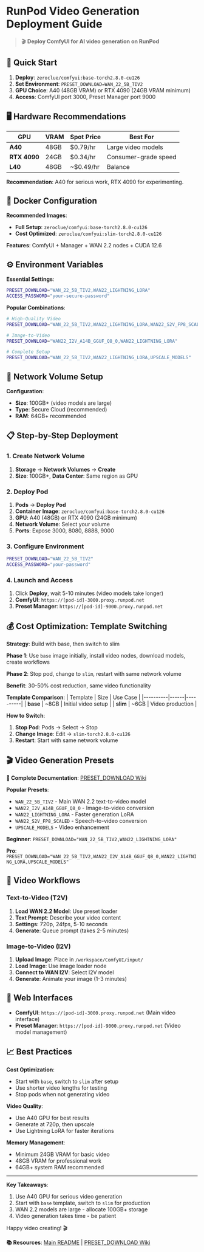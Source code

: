 # RunPod Video Generation Deployment Guide

> 🎬 **Deploy ComfyUI for AI video generation on RunPod**

## 🚀 Quick Start

1. **Deploy**: `zeroclue/comfyui:base-torch2.8.0-cu126`
2. **Set Environment**: `PRESET_DOWNLOAD=WAN_22_5B_TIV2`
3. **GPU Choice**: A40 (48GB VRAM) or RTX 4090 (24GB VRAM minimum)
4. **Access**: ComfyUI port 3000, Preset Manager port 9000

## 🖥️ Hardware Recommendations

| GPU | VRAM | Spot Price | Best For |
|-----|------|------------|-----------|
| **A40** | 48GB | $0.79/hr | Large video models |
| **RTX 4090** | 24GB | $0.34/hr | Consumer-grade speed |
| **L40** | 48GB | ~$0.49/hr | Balance |

**Recommendation**: A40 for serious work, RTX 4090 for experimenting.

## 🐳 Docker Configuration

**Recommended Images**:
- **Full Setup**: `zeroclue/comfyui:base-torch2.8.0-cu126`
- **Cost Optimized**: `zeroclue/comfyui:slim-torch2.8.0-cu126`

**Features**: ComfyUI + Manager + WAN 2.2 nodes + CUDA 12.6

## ⚙️ Environment Variables

**Essential Settings**:
```bash
PRESET_DOWNLOAD="WAN_22_5B_TIV2,WAN22_LIGHTNING_LORA"
ACCESS_PASSWORD="your-secure-password"
```

**Popular Combinations**:
```bash
# High-Quality Video
PRESET_DOWNLOAD="WAN_22_5B_TIV2,WAN22_LIGHTNING_LORA,WAN22_S2V_FP8_SCALED"

# Image-to-Video
PRESET_DOWNLOAD="WAN22_I2V_A14B_GGUF_Q8_0,WAN22_LIGHTNING_LORA"

# Complete Setup
PRESET_DOWNLOAD="WAN_22_5B_TIV2,WAN22_LIGHTNING_LORA,UPSCALE_MODELS"
```

## 💾 Network Volume Setup

**Configuration**:
- **Size**: 100GB+ (video models are large)
- **Type**: Secure Cloud (recommended)
- **RAM**: 64GB+ recommended

## 📋 Step-by-Step Deployment

### 1. Create Network Volume
1. **Storage** → **Network Volumes** → **Create**
2. **Size**: 100GB+, **Data Center**: Same region as GPU

### 2. Deploy Pod
1. **Pods** → **Deploy Pod**
2. **Container Image**: `zeroclue/comfyui:base-torch2.8.0-cu126`
3. **GPU**: A40 (48GB) or RTX 4090 (24GB minimum)
4. **Network Volume**: Select your volume
5. **Ports**: Expose 3000, 8080, 8888, 9000

### 3. Configure Environment
```bash
PRESET_DOWNLOAD="WAN_22_5B_TIV2"
ACCESS_PASSWORD="your-password"
```

### 4. Launch and Access
1. Click **Deploy**, wait 5-10 minutes (video models take longer)
2. **ComfyUI**: `https://[pod-id]-3000.proxy.runpod.net`
3. **Preset Manager**: `https://[pod-id]-9000.proxy.runpod.net`

## 💰 Cost Optimization: Template Switching

**Strategy**: Build with base, then switch to slim

**Phase 1**: Use `base` image initially, install video nodes, download models, create workflows

**Phase 2**: Stop pod, change to `slim`, restart with same network volume

**Benefit**: 30-50% cost reduction, same video functionality

**Template Comparison**:
| Template | Size | Use Case |
|----------|------|----------|
| **base** | ~8GB | Initial video setup |
| **slim** | ~6GB | Video production |

**How to Switch**:
1. **Stop Pod**: Pods → Select → Stop
2. **Change Image**: Edit → `slim-torch2.8.0-cu126`
3. **Restart**: Start with same network volume

## 🎬 Video Generation Presets

**📖 Complete Documentation**: [PRESET_DOWNLOAD Wiki](https://github.com/ZeroClue/ComfyUI-Docker/wiki/PRESET_DOWNLOAD)

**Popular Presets**:
- `WAN_22_5B_TIV2` - Main WAN 2.2 text-to-video model
- `WAN22_I2V_A14B_GGUF_Q8_0` - Image-to-video conversion
- `WAN22_LIGHTNING_LORA` - Faster generation LoRA
- `WAN22_S2V_FP8_SCALED` - Speech-to-video conversion
- `UPSCALE_MODELS` - Video enhancement

**Beginner**: `PRESET_DOWNLOAD="WAN_22_5B_TIV2,WAN22_LIGHTNING_LORA"`

**Pro**: `PRESET_DOWNLOAD="WAN_22_5B_TIV2,WAN22_I2V_A14B_GGUF_Q8_0,WAN22_LIGHTNING_LORA,UPSCALE_MODELS"`

## 🎥 Video Workflows

### Text-to-Video (T2V)
1. **Load WAN 2.2 Model**: Use preset loader
2. **Text Prompt**: Describe your video content
3. **Settings**: 720p, 24fps, 5-10 seconds
4. **Generate**: Queue prompt (takes 2-5 minutes)

### Image-to-Video (I2V)
1. **Upload Image**: Place in `/workspace/ComfyUI/input/`
2. **Load Image**: Use image loader node
3. **Connect to WAN I2V**: Select I2V model
4. **Generate**: Animate your image (1-3 minutes)

## 🔌 Web Interfaces

- **ComfyUI**: `https://[pod-id]-3000.proxy.runpod.net` (Main video interface)
- **Preset Manager**: `https://[pod-id]-9000.proxy.runpod.net` (Video model management)

## 📈 Best Practices

**Cost Optimization**:
- Start with `base`, switch to `slim` after setup
- Use shorter video lengths for testing
- Stop pods when not generating video

**Video Quality**:
- Use A40 GPU for best results
- Generate at 720p, then upscale
- Use Lightning LoRA for faster iterations

**Memory Management**:
- Minimum 24GB VRAM for basic video
- 48GB VRAM for professional work
- 64GB+ system RAM recommended

---

**Key Takeaways**:
1. Use A40 GPU for serious video generation
2. Start with `base` template, switch to `slim` for production
3. WAN 2.2 models are large - allocate 100GB+ storage
4. Video generation takes time - be patient

Happy video creating! 🎬

**📚 Resources**: [Main README](README.md) | [PRESET_DOWNLOAD Wiki](https://github.com/ZeroClue/ComfyUI-Docker/wiki/PRESET_DOWNLOAD)